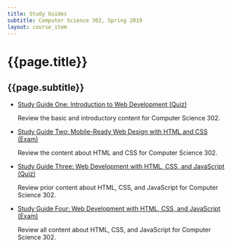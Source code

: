 ```yaml
---
title: Study Guides
subtitle: Computer Science 302, Spring 2019
layout: course_item
---
```


# {{page.title}}
## {{page.subtitle}}

<ul>

<li><a href="https://github.com/Allegheny-Computer-Science-302-S2019/cs302-S2019-sheets/releases/download/cs302S2019_sheets-14.0.2/cs302S2019_studyguide_quiz01.pdf">Study Guide One: Introduction to Web Development
(Quiz)</a> <p>Review the basic and introductory content for Computer Science
302.</p></li>

<li><a href="https://github.com/Allegheny-Computer-Science-302-S2019/cs302-S2019-sheets/releases/download/cs302S2019_sheets-17.0.0/cs302S2019_studyguide_exam01.pdf">Study Guide Two: Mobile-Ready Web Design with HTML and CSS
(Exam)</a> <p>Review the content about HTML and CSS for Computer Science
302.</p></li>

<li><a href="https://github.com/Allegheny-Computer-Science-302-S2019/cs302-S2019-sheets/releases/download/cs302S2019_sheets-19.0.0/cs302S2019_studyguide_quiz02.pdf">Study Guide Three: Web Development with HTML, CSS, and JavaScript
(Quiz)</a> <p>Review prior content about HTML, CSS, and JavaScript for Computer Science
302.</p></li>

<li><a href="https://github.com/Allegheny-Computer-Science-302-S2019/cs302-S2019-sheets/releases/download/cs302S2019_sheets-21.0.0/cs302S2019_studyguide_exam02.pdf">Study Guide Four: Web Development with HTML, CSS, and JavaScript
(Exam)</a> <p>Review all content about HTML, CSS, and JavaScript for Computer Science
302.</p></li>

</ul>
